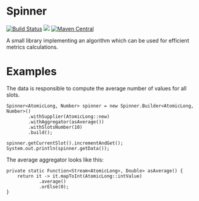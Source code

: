 Spinner
=======

[![Build Status](https://api.travis-ci.org/alexo/spinner.svg)](http://travis-ci.org/alexo/spinner)
[<img src="https://badges.gitter.im/alexo/spinner.svg" class="copy-button view" data-copy-text="[![Gitter chat](https://badges.gitter.im/alexo/spinnerj.svg)]">](https://gitter.im/alexo/spinner)
[![Maven Central](https://maven-badges.herokuapp.com/maven-central/io.github.alexo/spinner/badge.svg)](https://maven-badges.herokuapp.com/maven-central/io.github.alexo/spinner)

A small library implementing an algorithm which can be used for efficient metrics calculations.

# Examples

The data is responsible to compute the average number of values for all slots.
~~~
Spinner<AtomicLong, Number> spinner = new Spinner.Builder<AtomicLong, Number>()        
        .withSupplier(AtomicLong::new)
        .withAggregator(asAverage())
        .withSlotsNumber(10)
        .build();

spinner.getCurrentSlot().incrementAndGet();
System.out.println(spinner.getData());        
~~~
The average aggregator looks like this:
~~~
private static Function<Stream<AtomicLong>, Double> asAverage() {
    return it -> it.mapToInt(AtomicLong::intValue)
            .average()
            .orElse(0);
}
~~~